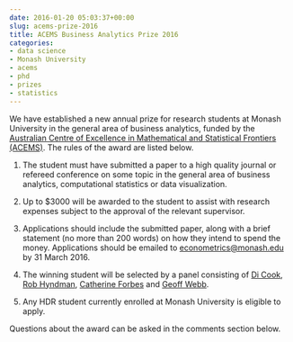 ```yaml
---
date: 2016-01-20 05:03:37+00:00
slug: acems-prize-2016
title: ACEMS Business Analytics Prize 2016
categories:
- data science
- Monash University
- acems
- phd
- prizes
- statistics
---
```


We have established a new annual prize for research students at Monash University in the general area of business analytics, funded by the [Australian Centre of Excellence in Mathematical and Statistical Frontiers (ACEMS)](http://acems.org.au/). The rules of the award are listed below.

  1. The student must have submitted a paper to a high quality journal or refereed conference on some topic in the general area of business analytics, computational statistics or data visualization.
  2. Up to $3000 will be awarded to the student to assist with research expenses subject to the approval of the relevant supervisor.
  3. Applications should include the submitted paper, along with a brief statement (no more than 200 words) on how they intend to spend the money. Applications should be emailed to [econometrics@monash.edu](mailto:econometrics@monash.edu) by 31 March 2016.
  4. The winning student will be selected by a panel consisting of [Di Cook](http://dicook.org), [Rob Hyndman](https://robjhyndman.com/), [Catherine Forbes](https://monash.edu/research/people/profiles/profile.html?sid=915&pid=2827) and [Geoff Webb](http://www.csse.monash.edu.au/~webb/).

  5. Any HDR student currently enrolled at Monash University is eligible to apply.

Questions about the award can be asked in the comments section below.
